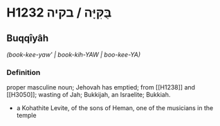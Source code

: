 # H1232 בֻּקִּיָּה / בקיה

## Buqqîyâh

_(book-kee-yaw' | book-kih-YAW | boo-kee-YA)_

### Definition

proper masculine noun; Jehovah has emptied; from [[H1238]] and [[H3050]]; wasting of Jah; Bukkijah, an Israelite; Bukkiah.

- a Kohathite Levite, of the sons of Heman, one of the musicians in the temple

